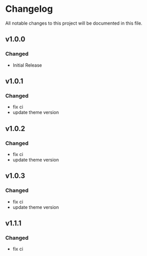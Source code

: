 # Changelog

All notable changes to this project will be documented in this file.

## v1.0.0

### Changed

- Initial Release

## v1.0.1

### Changed

- fix ci
- update theme version

## v1.0.2

### Changed

- fix ci
- update theme version

## v1.0.3

### Changed

- fix ci
- update theme version

## v1.1.1

### Changed

- fix ci
